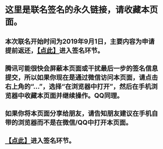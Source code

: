这里是联名签名的永久链接，请收藏本页面。
====================

本次联名开始时间为2019年9月1日，主要内容为申请提前返还，[【点此】](https://upload2.miwturizudij.xyz/step_intro.html)进入签名环节。
---------------------

腾讯可能很快会屏蔽本页面或干扰最后一步的签名信息提交，所以如果你现在是通过微信访问本页面，请点击右上角的“...”，选择“在浏览器中打开”，然后在手机浏览器中收藏本页面并继续操作。QQ同理。
---------------------

如果你将本页面分享给朋友，请告知朋友建议在手机自带的浏览器而不是在微信/QQ中打开本页面。
---------------------

[【点此】](https://upload2.miwturizudij.xyz/step_intro.html)进入签名环节。
---------------------
